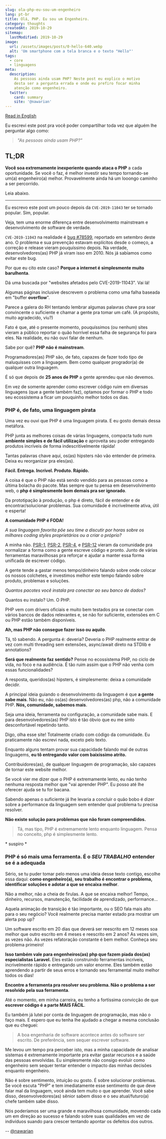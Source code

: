 ```yaml
---
slug: ola-php-eu-sou-um-engenheiro
lang: pt-br
title: Olá, PHP. Eu sou um Engenheiro.
category: thoughts
createdAt: 2019-10-29
sitemap:
  lastModified: 2019-10-29
image:
  url: /assets/images/posts/0-hello-640.webp
  alt: 'Um smartphone com a tela branca e o texto "Hello"'
tags:
  - core
  - linguagens
meta:
  description:
    As pessoas ainda usam PHP? Neste post eu explico o motivo
    desta ser a pergunta errada e onde eu prefiro focar minha
    atenção como engenheiro.
  twitter:
    card: summary
    site: '@nawarian'
---
```


[Read in English](/en/issue/hello-php-i-am-an-engineer)

Eu escrevi este post pra você poder compartilhar toda vez que
alguém lhe perguntar algo como:

> _"As pessoas ainda usam PHP?"_

## TL;DR

**Você soa extremamente inexperiente quando ataca o PHP** a cada
oportunidade. Se você o faz, é melhor investir seu tempo tornando-se
um(a) engenheiro(a) melhor. Provavelmente ainda há um looongo caminho
a ser percorrido.

Leia abaixo.

<hr>

Eu escrevo este post um pouco depois da `CVE-2019-11043` ter se
tornado popular. Sim, popular.

Veja, tem uma enorme diferença entre desenvolvimento mainstream e
desenvolvimento de software de verdade.

`CVE-2019-11043` na realidade é [bug #78599](https://bugs.php.net/bug.php?id=78599),
reportado em setembro deste ano. O problema e sua prevenção estavam
explícitos desde o começo, a correção e release vieram pouquíssimo
depois. Na verdade, desenvolvedores(as) PHP já viram isso em 2010.
Nós já sabíamos como evitar este bug.

Por que eu cito este caso? **Porque a internet é simplesmente muito
barulhenta**.

Dá uma buscada por "websites afetados pelo CVE-2019-11043". Vai lá!

Algumas páginas inclusive descrevem o problema como uma falha
baseada em "buffer **overflow**".

Parece a galera do RH tentando lembrar algumas palavras chave pra
soar convincente o suficiente e chamar a gente pra tomar um café.
(A propósito, muito agradecido, viu?)

Fato é que, até o presente momento, pouquíssimos (ou nenhum) sites
vieram a público reportar o quão horrível essa falha de segurança
foi para eles. Na realidade, eu não ouvi falar de nenhum.

Sabe por quê? **PHP não é mainstream**.

Programadores(as) PHP são, de fato, capazes de fazer todo tipo de
maluquisses com a linguagem. Bem como qualquer progrador(a) de
qualquer outra linguagem.

É só que depois de **25 anos de PHP** a gente aprendeu que não
devemos.

Em vez de somente aprender como escrever código ruim em diversas
linguagens (que a gente também faz), optamos por formar o PHP e
todo seu ecossistema a ficar um pouquinho melhor todos os dias.  

### PHP é, de fato, uma linguagem pirata

Uma vez eu ouvi que PHP é uma linguagem pirata. E eu gosto demais
dessa metáfora.

PHP junta as melhores coisas de várias linguagens, compacta tudo
num **ambiente simples e de fácil utilização** e aproveita seu
poder entregando produtos incríveis de forma indescritívelmente
rápida!

Tantas palavras chave aqui, os(as) hipsters não vão entender de
primeira. Deixa eu reorganizar pra eles(as).

**Fácil. Entrega. Incrível. Produto. Rápido.**

A coisa é que o PHP não está sendo vendido para as pessoas como
a última bolacha do pacote. Mas sempre que tu pensa em
desenvolvimento web, o **php é simplesmente bom demais pra ser
ignorado**.

Da prototipação à produção, o php é direto, fácil de entender e
de encontrar/solucionar problemas. Sua comunidade é incrivelmente
ativa, útil e esperta!

**A comunidade PHP é FODA!**

_A sua linguagem favorita põe seu time a discutir por horas sobre
os milhares coding styles proprietários ou a criar o próprio?_

A minha não. [PSR-1](https://www.php-fig.org/psr/psr-1/),
[PSR-2](https://www.php-fig.org/psr/psr-2/),
[PSR-4](https://www.php-fig.org/psr/psr-4/),
e [PSR-12](https://www.php-fig.org/psr/psr-12/) vieram da
comunidade pra normalizar a forma como a gente escreve código
e pronto. Junto de várias ferramentas maravilhosas pra reforçar
e ajudar a manter essa forma unificada de escrever código.

A gente tende a gastar menos tempo/dinheiro falando sobre onde
colocar os nossos colchetes, e investimos melhor este tempo falando
sobre produto, problemas e soluções.

_Quantos pacotes você instala pra conectar ao seu banco de dados?_

Quantos eu instalo? Um. O PHP.

PHP vem com drivers oficiais e muito bem testados pra se conectar
com vários bancos de dados relevantes e, se não for suficiente,
extensões em C ou PHP estão também disponíveis.

**Ah, mas PHP não consegue fazer isso ou aquilo**.

Tá, tô sabendo. A pergunta é: deveria? Deveria o PHP realmente
entrar de vez com multi threading sem extensões, async/await
direto na STDlib e annotations?

**Será que realmente faz sentido?** Pense no ecossistema PHP,
no ciclo de vida, no foco e na audiência. É tão ruim assim que
o PHP não venha com essas funcionalidades?

A resposta, queridos(as) hipsters, é simplesmente: deixa a
comunidade decidir.

A principal ideia guiando o desenvolvimento da linguagem é que
**a gente sabe mais**. Não eu, não os(as) desenvolvedores(as) php,
não a comunidade PHP. **Nós, comunidade, sabemos mais**.

Seja uma ideia, ferramenta ou configuração, a comunidade sabe mais.
E para desenvolvedores(as) PHP isto é tão óbvio que eu me sinto
desconfortável repetindo tanto. 

Digo, olha esse site! Totalmente criado com código da comunidade.
Eu praticamente não escrevi nada, exceto pelo texto.

Enquanto alguns tentam provar sua capacidade falando mal de
outras linguagems, **eu tô entregando valor com baixíssimo
atrito.**

Contribuidores(as), de qualquer linguagem de programação, são
capazes de tornar este website melhor.

Se você vier me dizer que o PHP é extremamente lento, eu não tenho
nenhuma resposta melhor que "vai aprender PHP". Eu posso até lhe
oferecer ajuda se tu for bacana.

Sabendo apenas o suficiente já lhe levaria a concluir o quão bobo
é dizer sobre a performance da linguagem sem entender qual problema
tu precisa resolver.

**Não existe solução para problemas que não foram compreendidos.**

> Tá, mas tipo, PHP é extremamente lento enquanto linguagem.
> Pensa no conceito, php é simplesmente lento.

\* suspiro *

### PHP é só mais uma ferramenta. É o _SEU TRABALHO_ entender se é a adequada

Sério, se tu puder tomar pelo menos uma ideia desse texto contigo,
escolhe essa daqui: **como engenheiro(a), seu trabalho é encontrar
o problema, identificar soluções e adotar a que se encaixa melhor**.

Não a melhor, não a cheia de firulas. A que se encaixa melhor!
Tempo, dinheiro, recursos, manutenção, facilidade de aprendizado,
performance...

Aquela animação de transição é tão importante, ou o SEO fala mais
alto para o seu negócio? Você realmente precisa manter estado pra
mostrar um alerta pop up?

Um software escrito em 20 dias que deverá ser reescrito em 12 meses
soa melhor que outro escrito em 4 meses e reescrito em 2 anos?
As vezes sim, as vezes não. As vezes refatoração constante é bem
melhor. Conheça seu problema primeiro!

**Isso também vale para engenheiros(as) php que fazem piada dos(as)
especialistas Laravel.** Eles estão construindo ferramentas incríveis,
incrivelmente rápido e entregando um valor enorme. Eles também estão
aprendendo a partir de seus erros e tornando seu ferramental muito
melhor todos os dias!

**Encontre a ferramenta pra resolver seu problema. Não o problema a
ser resolvido pela sua ferramenta**.

Até o momento, em minha carreira, eu tenho a fortíssima convicção de
que **escrever código é a parte MAIS FÁCIL**.

Eu também já lutei por conta de linguagem de programação, mas não o
faço mais. E espero que eu tenha lhe ajudado a chegar a mesma
conclusão que eu cheguei:

> A boa engenharia de software acontece antes do software ser escrito.
> De preferência, sem sequer escrever software.

Me levou um tempo pra perceber isto, mas a minha capacidade de analisar
sistemas é extremamente importante pra evitar gastar recursos e a
saúde das pessoas envolvidas. Eu simplesmente não consigo evoluir como
engenheiro sem sequer tentar entender o impacto das minhas decisões
enquanto engenheiro.

Não é sobre sentimento, intuição ou gosto. É sobre solucionar problemas.
Se você escuta "PHP" e tem imediatamente esse sentimento de que deve
falar mal da linguagem, você ainda tem muito o que aprender.
Você sabe disso, desenvolvedores(as) sênior sabem disso e o seu
atual/futuro(a) chefe também sabe disso.

Nós poderíamos ser uma grande e maravilhosa comunidade, movendo cada
um em direção ao sucesso e falando sobre suas qualidades em vez de
indivíduos suando para crescer tentando apontar os defeitos dos
outros.

<div class="align-right">
  --
  <a href="https://twitter.com/nawarian" rel="nofollow">
    @nawarian
  </a>
</div>

<script type="application/ld+json">
{
  "@context": "https://schema.org",
  "@type": "TechArticle",
  "headline": "Olá, PHP. Eu sou um Engenheiro.",
  "description": "As pessoas ainda usam PHP? Neste post eu explico o motivo desta ser a pergunta errada e onde eu prefiro focar minha atenção como engenheiro.",
  "image": [
    "{{ $page->getBaseUrl() }}/assets/images/0-hello.jpg"
   ],
  "datePublished": "2019-10-29T00:00:00+08:00",
  "dateModified": "2019-10-29T00:00:00+08:00",
  "author": {
    "@type": "Person",
    "name": "Nawarian Níckolas Da Silva"
  },
   "publisher": {
    "@type": "Organization",
    "name": "ThePHP Website",
    "logo": {
      "@type": "ImageObject",
      "url": "https://thephp.website/favicon.ico"
    }
  }
}
</script>
